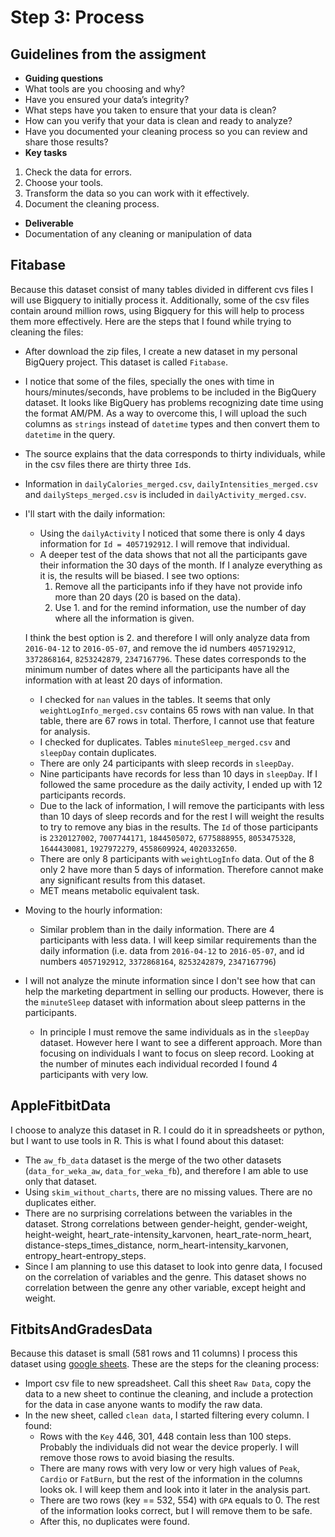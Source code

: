 # Step 3: Process

## Guidelines from the assigment

 * __Guiding questions__
  * What tools are you choosing and why?
  * Have you ensured your data’s integrity?
  * What steps have you taken to ensure that your data is clean?
  * How can you verify that your data is clean and ready to analyze?
  * Have you documented your cleaning process so you can review and share those results?
 * __Key tasks__
  1. Check the data for errors.
  2. Choose your tools.
  3. Transform the data so you can work with it effectively.
  4. Document the cleaning process.
 * __Deliverable__
  * Documentation of any cleaning or manipulation of data


## Fitabase

Because this dataset consist of many tables divided in different cvs files I will use Bigquery to initially process it.
Additionally, some of the csv files contain around million rows, using Bigquery for this will help to process them more effectively. Here are the steps that I found while trying to cleaning the files:

  * After download the zip files, I create a new dataset in my personal BigQuery project. This dataset is called `Fitabase`.
  * I notice that some of the files, specially the ones with time in hours/minutes/seconds, have problems to be included in the BigQuery dataset. It looks like BigQuery has problems recognizing date time using the format AM/PM. As a way to overcome this, I will upload the such columns as `strings` instead of `datetime` types and then convert them to `datetime` in the query.
  * The source explains that the data corresponds to thirty individuals, while in the csv files there are thirty three `Id`s.
  * Information in `dailyCalories_merged.csv`, `dailyIntensities_merged.csv` and `dailySteps_merged.csv` is included in `dailyActivity_merged.csv`.
  * I'll start with the daily information:
    * Using the `dailyActivity` I noticed that some there is only 4 days information for `Id = 4057192912`. I will remove that individual.
    * A deeper test of the data shows that not all the participants gave their information the 30 days of the month. If I analyze everything as it is, the results will be biased. I see two options:
      1. Remove all the participants info if they have not provide info more than 20 days (20 is based on the data).
      2. Use 1. and for the remind information, use the number of day where all the information is given.

    I think the best option is 2. and therefore I will only analyze data from `2016-04-12` to `2016-05-07`, and remove the id numbers `4057192912`, `3372868164`, `8253242879`, `2347167796`. These dates corresponds to the minimum number of dates where all the participants have all the information with at least 20 days of information.
    * I checked for `nan` values in the tables. It seems that only `weightLogInfo_merged.csv` contains 65 rows with nan value. In that table, there are 67 rows in total. Therfore, I cannot use that feature for analysis.
    * I checked for duplicates. Tables `minuteSleep_merged.csv` and `sleepDay` contain duplicates.  
    * There are only 24 participants with sleep records in `sleepDay`.
    * Nine participants have records for less than 10 days in `sleepDay`. If I followed the same procedure as the daily activity, I ended up with 12 participants records.
    * Due to the lack of information, I will remove the participants with less than 10 days of sleep records and for the rest I will weight the results to try to remove any bias in the results. The `Id` of those participants is `2320127002`, `7007744171`, `1844505072`, `6775888955`, `8053475328`, `1644430081`, `1927972279`, `4558609924`, `4020332650`.
    * There are only 8 participants with `weightLogInfo` data. Out of the 8 only 2 have more than 5 days of information. Therefore cannot make any significant results from this dataset.
    * MET means metabolic equivalent task.

  * Moving to the hourly information:
    * Similar problem than in the daily information. There are 4 participants with less data. I will keep similar requirements than the daily information (i.e. data from `2016-04-12` to `2016-05-07`, and id numbers `4057192912`, `3372868164`, `8253242879`, `2347167796`)

  * I will not analyze the minute information since I don't see how that can help the marketing department in selling our products. However, there is the `minuteSleep` dataset with information about sleep patterns in the participants.
    * In principle I must remove the same individuals as in the `sleepDay` dataset. However here I want to see a different approach. More than focusing on individuals I want to focus on sleep record. Looking at the number of minutes each individual recorded I found 4 participants with very low.

## AppleFitbitData

I choose to analyze this dataset in R. I could do it in spreadsheets or python, but I want to use tools in R. This is what I found about this dataset:

  * The `aw_fb_data` dataset is the merge of the two other datasets (`data_for_weka_aw`, `data_for_weka_fb`), and therefore I am able to use only that dataset.
  * Using `skim_without_charts`, there are no missing values. There are no duplicates either.
  * There are no surprising correlations between the variables in the dataset. Strong correlations between gender-height, gender-weight, height-weight, heart_rate-intensity_karvonen, heart_rate-norm_heart, distance-steps_times_distance, norm_heart-intensity_karvonen, entropy_heart-entropy_steps.
  * Since I am planning to use this dataset to look into genre data, I focused on the correlation of variables and the genre. This dataset shows no correlation between the genre any other variable, except height and weight. 

## FitbitsAndGradesData

Because this dataset is small (581 rows and 11 columns) I process this dataset using [google sheets](https://docs.google.com/spreadsheets/d/1zigDuu3XxDAbuZac-vhzvmmE9q8ApM4BV5-ac1WcpEo/edit?usp=sharing). These are the steps for the cleaning process:
  * Import csv file to new spreadsheet. Call this sheet `Raw Data`, copy the data to a new sheet to continue the cleaning, and include a protection for the data in case anyone wants to modify the raw data.
  * In the new sheet, called `clean data`, I started filtering every column. I found:
    * Rows with the `Key` 446, 301, 448 contain less than 100 steps. Probably the individuals did not wear the device properly. I will remove those rows to avoid biasing the results.
    * There are many rows with very low or very high values of `Peak`, `Cardio` or `FatBurn`, but the rest of the information in the columns looks ok. I will keep them and look into it later in the analysis part.
    * There are two rows (key == 532, 554) with `GPA` equals to 0. The rest of the information looks correct, but I will remove them to be safe.
    * After this, no duplicates were found.  
